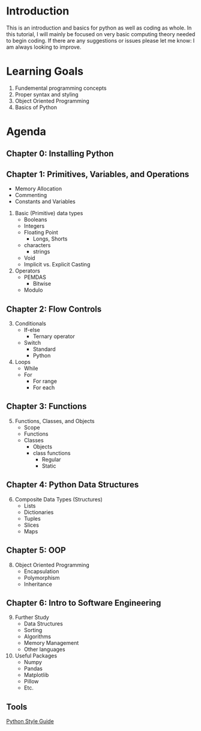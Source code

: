 # Introduction
This is an introduction and basics for python as well as coding as whole.
In this tutorial, I will mainly be focused on very basic computing theory needed to begin coding. If there are any suggestions or issues please let me know: I am always looking to improve.  
# Learning Goals
1. Fundemental programming concepts 
2. Proper syntax and styling
3. Object Oriented Programming
4. Basics of Python

# Agenda
## Chapter 0: Installing Python
## Chapter 1: Primitives, Variables, and Operations
- Memory Allocation
- Commenting
- Constants and Variables    
1. Basic (Primitive) data types
    - Booleans
    - Integers
    - Floating Point
        - Longs, Shorts
    - characters
        - strings
    - Void
    - Implicit vs. Explicit Casting
2. Operators
    - PEMDAS
        - Bitwise
    - Modulo
## Chapter 2: Flow Controls
3. Conditionals
    - If-else
        - Ternary operator
    - Switch
        - Standard
        - Python
4. Loops
    - While
    - For
        - For range
        - For each
## Chapter 3: Functions
5. Functions, Classes, and Objects
    - Scope
    - Functions
    - Classes
        - Objects
        - class functions
            - Regular
            - Static
## Chapter 4: Python Data Structures 
6. Composite Data Types (Structures)
    - Lists
    - Dictionaries
    - Tuples
    - Slices
    - Maps
## Chapter 5: OOP
8. Object Oriented Programming
    - Encapsulation
    - Polymorphism
    - Inheritance

## Chapter 6: Intro to Software Engineering
9. Further Study
    - Data Structures
    - Sorting
    - Algorithms
    - Memory Management
    - Other languages
10. Useful Packages
    - Numpy
    - Pandas
    - Matplotlib
    - Pillow
    - Etc.

## Tools
[Python Style Guide](https://peps.python.org/pep-0008/)


